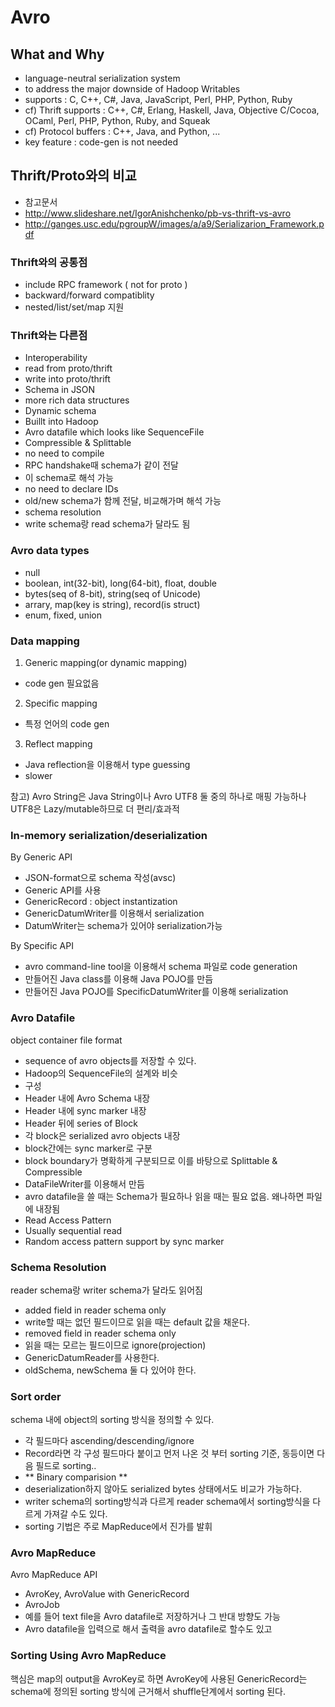 # Avro

## What and Why

* language-neutral serialization system
* to address the major downside of Hadoop Writables
* supports : C, C++, C#, Java, JavaScript, Perl, PHP, Python, Ruby
 * cf) Thrift supports :  C++, C#, Erlang, Haskell, Java, Objective C/Cocoa, OCaml, Perl, PHP, Python, Ruby, and Squeak
 * cf) Protocol buffers :  C++, Java, and Python, ...
* key feature : code-gen is not needed


## Thrift/Proto와의 비교

* 참고문서
 * http://www.slideshare.net/IgorAnishchenko/pb-vs-thrift-vs-avro
 * http://ganges.usc.edu/pgroupW/images/a/a9/Serializarion_Framework.pdf

### Thrift와의 공통점
* include RPC framework ( not for proto )
* backward/forward compatiblity
* nested/list/set/map 지원

### Thrift와는 다른점
* Interoperability
 * read from proto/thrift
 * write into proto/thrift
* Schema in JSON
 * more rich data structures
* Dynamic schema
* Buillt into Hadoop
 * Avro datafile which looks like SequenceFile
 * Compressible & Splittable
* no need to compile
 * RPC handshake때 schema가 같이 전달
 * 이 schema로 해석 가능
* no need to declare IDs
 * old/new schema가 함께 전달, 비교해가며 해석 가능
* schema resolution
 * write schema랑 read schema가 달라도 됨


### Avro data types

* null
* boolean, int(32-bit), long(64-bit), float, double
* bytes(seq of 8-bit), string(seq of Unicode)
* arrary, map(key is string), record(is struct)
* enum, fixed, union

### Data mapping
1. Generic mapping(or dynamic mapping)
 * code gen 필요없음
2. Specific mapping
 * 특정 언어의 code gen
3. Reflect mapping
 * Java reflection을 이용해서 type guessing
 * slower

참고) Avro String은 Java String이나 Avro UTF8 둘 중의 하나로 매핑 가능하나 UTF8은 Lazy/mutable하므로 더 편리/효과적

### In-memory serialization/deserialization

By Generic API

* JSON-format으로 schema 작성(avsc)
* Generic API를 사용
 * GenericRecord : object instantization
 * GenericDatumWriter를 이용해서 serialization
* DatumWriter는 schema가 있어야 serialization가능

By Specific API

* avro command-line tool을 이용해서 schema 파일로 code generation
* 만들어진 Java class를 이용해 Java POJO를 만듬
* 만들어진 Java POJO를 SpecificDatumWriter를 이용해 serialization

### Avro Datafile

object container file format

* sequence of avro objects를 저장할 수 있다.
* Hadoop의 SequenceFile의 설계와 비슷
* 구성
 * Header 내에 Avro Schema 내장
 * Header 내에 sync marker 내장
 * Header 뒤에 series of Block
 * 각 block은 serialized avro objects 내장
 * block간에는 sync marker로 구분
* block boundary가 명확하게 구분되므로 이를 바탕으로 Splittable & Compressible
* DataFileWriter를 이용해서 만듬
* avro datafile을 쓸 때는 Schema가 필요하나 읽을 때는 필요 없음. 왜나하면 파일에 내장됨
* Read Access Pattern
 * Usually sequential read
 * Random access pattern support by sync marker



### Schema Resolution

reader schema랑 writer schema가 달라도 읽어짐

* added field in reader schema only
 * write할 때는 없던 필드이므로 읽을 때는 default 값을 채운다.
* removed field in reader schema only
 * 읽을 때는 모르는 필드이므로 ignore(projection)
* GenericDatumReader를 사용한다.
 * oldSchema, newSchema 둘 다 있어야 한다.

### Sort order

schema 내에 object의 sorting 방식을 정의할 수 있다.

* 각 필드마다 ascending/descending/ignore
* Record라면 각 구성 필드마다 붙이고 먼저 나온 것 부터 sorting 기준, 동등이면 다음 필드로 sorting..
* ** Binary comparision **
 * deserialization하지 않아도 serialized bytes 상태에서도 비교가 가능하다.
* writer schema의 sorting방식과 다르게 reader schema에서 sorting방식을 다르게 가져갈 수도 있다.
* sorting 기법은 주로 MapReduce에서 진가를 발휘

### Avro MapReduce

Avro MapReduce API

* AvroKey, AvroValue with GenericRecord
* AvroJob
* 예를 들어 text file을 Avro datafile로 저장하거나 그 반대 방향도 가능
* Avro datafile을 입력으로 해서 출력을 avro datafile로 할수도 있고

### Sorting Using Avro MapReduce

핵심은 map의 output을 AvroKey로 하면 AvroKey에 사용된 GenericRecord는 schema에 정의된 sorting 방식에 근거해서 shuffle단계에서 sorting 된다.


































